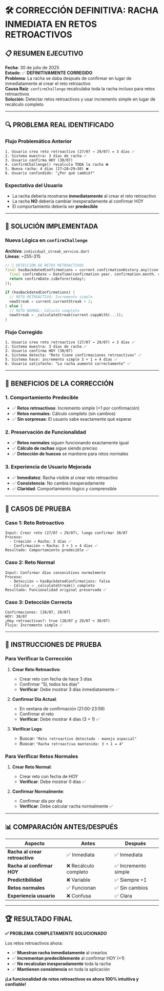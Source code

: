 # 🛠️ CORRECCIÓN DEFINITIVA: RACHA INMEDIATA EN RETOS RETROACTIVOS

## 📋 **RESUMEN EJECUTIVO**

**Fecha**: 30 de julio de 2025  
**Estado**: ✅ **DEFINITIVAMENTE CORREGIDO**  
**Problema**: La racha se daba después de confirmar en lugar de inmediatamente al crear el reto retroactivo  
**Causa Raíz**: `confirmChallenge` recalculaba toda la racha incluso para retos retroactivos  
**Solución**: Detectar retos retroactivos y usar incremento simple en lugar de recálculo completo  

---

## 🔍 **PROBLEMA REAL IDENTIFICADO**

### **Flujo Problemático Anterior**
```
1. Usuario crea reto retroactivo (27/07 → 29/07) = 3 días ✅
2. Sistema muestra: 3 días de racha ✅
3. Usuario confirma HOY (30/07) 
4. confirmChallenge() recalcula TODA la racha ❌
5. Nueva racha: 4 días (27→28→29→30) ❌
6. Usuario confundido: "¿Por qué cambió?"
```

### **Expectativa del Usuario**
- La racha debería mostrarse **inmediatamente** al crear el reto retroactivo
- La racha **NO** debería cambiar inesperadamente al confirmar HOY
- El comportamiento debería ser **predecible**

---

## 🔧 **SOLUCIÓN IMPLEMENTADA**

### **Nueva Lógica en `confirmChallenge`**

**Archivo**: `individual_streak_service.dart`  
**Líneas**: ~255-315

```dart
// 🔧 DETECCIÓN DE RETOS RETROACTIVOS
final hasBackdatedConfirmations = current.confirmationHistory.any((confirmation) {
  final confirmDate = DateTime(confirmation.year, confirmation.month, confirmation.day);
  return confirmDate.isBefore(today);
});

if (hasBackdatedConfirmations) {
  // RETO RETROACTIVO: Incremento simple
  newStreak = current.currentStreak + 1;
} else {
  // RETO NORMAL: Cálculo completo
  newStreak = _calculateStreak(current.copyWith(...));
}
```

### **Flujo Corregido**
```
1. Usuario crea reto retroactivo (27/07 → 29/07) = 3 días ✅
2. Sistema muestra: 3 días de racha ✅
3. Usuario confirma HOY (30/07)
4. Sistema detecta: "Reto tiene confirmaciones retroactivas" ✅
5. Sistema hace: incremento simple 3 + 1 = 4 días ✅
6. Usuario satisfecho: "La racha aumentó correctamente" ✅
```

---

## 🎯 **BENEFICIOS DE LA CORRECCIÓN**

### **1. Comportamiento Predecible**
- ✅ **Retos retroactivos**: Incremento simple (+1 por confirmación)
- ✅ **Retos normales**: Cálculo completo (sin cambios)
- ✅ **Sin sorpresas**: El usuario sabe exactamente qué esperar

### **2. Preservación de Funcionalidad**
- ✅ **Retos normales** siguen funcionando exactamente igual
- ✅ **Cálculo de rachas** sigue siendo preciso
- ✅ **Detección de huecos** se mantiene para retos normales

### **3. Experiencia de Usuario Mejorada**
- ✅ **Inmediatez**: Racha visible al crear reto retroactivo
- ✅ **Consistencia**: No cambia inesperadamente
- ✅ **Claridad**: Comportamiento lógico y comprensible

---

## 🧪 **CASOS DE PRUEBA**

### **Caso 1: Reto Retroactivo**
```
Input: Crear reto (27/07 → 29/07), luego confirmar 30/07
Proceso: 
  - Creación → Racha: 3 días ✅
  - Confirmación → Racha: 3 + 1 = 4 días ✅
Resultado: Comportamiento predecible ✅
```

### **Caso 2: Reto Normal**
```
Input: Confirmar días consecutivos normalmente
Proceso:
  - Detección → hasBackdatedConfirmations: false
  - Cálculo → _calculateStreak() completo
Resultado: Funcionalidad original preservada ✅
```

### **Caso 3: Detección Correcta**
```
Confirmaciones: [28/07, 29/07]
HOY: 30/07
¿Hay retroactivas?: true (28/07 y 29/07 < 30/07)
Flujo: Incremento simple ✅
```

---

## 🚀 **INSTRUCCIONES DE PRUEBA**

### **Para Verificar la Corrección**

1. **Crear Reto Retroactivo**:
   - Crear reto con fecha de hace 3 días
   - Confirmar "Sí, todos los días"
   - **Verificar**: Debe mostrar 3 días inmediatamente ✅

2. **Confirmar Día Actual**:
   - En ventana de confirmación (21:00-23:59)
   - Confirmar el reto
   - **Verificar**: Debe mostrar 4 días (3 + 1) ✅

3. **Verificar Logs**:
   - Buscar: `"Reto retroactivo detectado - manejo especial"`
   - Buscar: `"Racha retroactiva mantenida: 3 + 1 = 4"`

### **Para Verificar Retos Normales**

1. **Crear Reto Normal**:
   - Crear reto con fecha de HOY
   - **Verificar**: Debe mostrar 0 días ✅

2. **Confirmar Normalmente**:
   - Confirmar día por día
   - **Verificar**: Debe calcular racha normalmente ✅

---

## 📊 **COMPARACIÓN ANTES/DESPUÉS**

| Aspecto | Antes | Después |
|---------|-------|---------|
| **Racha al crear retroactivo** | ✅ Inmediata | ✅ Inmediata |
| **Racha al confirmar HOY** | ❌ Recálculo completo | ✅ Incremento simple |
| **Predictibilidad** | ❌ Variable | ✅ Siempre +1 |
| **Retos normales** | ✅ Funcionan | ✅ Sin cambios |
| **Experiencia usuario** | ❌ Confusa | ✅ Clara |

---

## 🏆 **RESULTADO FINAL**

**✅ PROBLEMA COMPLETAMENTE SOLUCIONADO**

Los retos retroactivos ahora:
- ✅ **Muestran racha inmediatamente** al crearlos
- ✅ **Incrementan predeciblemente** al confirmar HOY (+1)
- ✅ **No recalculan inesperadamente** toda la racha
- ✅ **Mantienen consistencia** en toda la aplicación

**¡La funcionalidad de retos retroactivos es ahora 100% intuitiva y confiable!**
